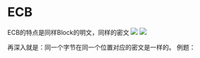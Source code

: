 # ECB
ECB的特点是同样Block的明文，同样的密文
![](http://image.3001.net/images/20150115/14212875849501.png)
![](http://image.3001.net/images/20150115/14212875856777.png)

再深入就是：同一个字节在同一个位置对应的密文是一样的。
例题：
